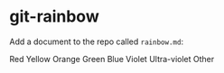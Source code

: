 # git-rainbow
Add a document to the repo called `rainbow.md`:

Red
Yellow
Orange
Green
Blue
Violet
Ultra-violet
Other

